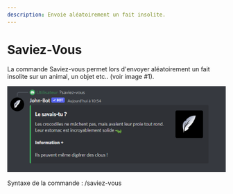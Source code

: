 ```yaml
---
description: Envoie aléatoirement un fait insolite.
---
```


# Saviez-Vous

La commande Saviez-vous permet lors d'envoyer aléatoirement un fait insolite sur un animal, un objet etc.. (voir image #1).

![Image #1](../../../.gitbook/assets/Saviezvous.png)

Syntaxe de la commande : /saviez-vous

